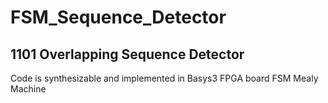 # FSM_Sequence_Detector
## 1101 Overlapping Sequence Detector

Code is synthesizable and implemented in Basys3 FPGA board
FSM Mealy Machine
